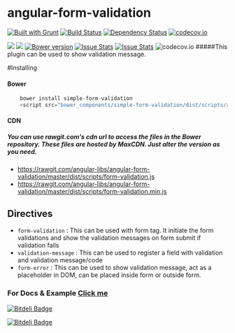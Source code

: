 # angular-form-validation
[![Built with Grunt](https://cdn.gruntjs.com/builtwith.png)](http://gruntjs.com/)
[![Build Status](https://travis-ci.org/angular-libs/angular-form-validation.svg?branch=master)](https://travis-ci.org/angular-libs/angular-form-validation)
[![Dependency Status](https://gemnasium.com/angular-libs/angular-form-validation.svg)](https://gemnasium.com/angular-libs/angular-form-validation)
[![codecov.io](https://codecov.io/github/angular-libs/angular-form-validation/coverage.svg?branch=master)](https://codecov.io/github/angular-libs/angular-form-validation?branch=master)

<a href="https://codeclimate.com/github/angular-libs/angular-form-validation"><img src="https://codeclimate.com/github/angular-libs/angular-form-validation/badges/gpa.svg" /></a>
<a href="https://codeclimate.com/github/angular-libs/angular-form-validation/coverage"><img src="https://codeclimate.com/github/angular-libs/angular-form-validation/badges/coverage.svg" /></a>
[![Bower version](https://badge.fury.io/bo/simple-form-validation.svg)](https://badge.fury.io/bo/simple-form-validation)
[![Issue Stats](http://issuestats.com/github/angular-libs/angular-form-validation/badge/pr)](http://issuestats.com/github/angular-libs/angular-form-validation)
[![Issue Stats](http://issuestats.com/github/angular-libs/angular-form-validation/badge/issue)](http://issuestats.com/github/angular-libs/angular-form-validation)
![codecov.io](https://codecov.io/github/angular-libs/angular-form-validation/branch.svg?branch=master)
#####This plugin can be used to show validation message.


#Installing
#### Bower
```javascript
    bower install simple-form-validation
    <script src="bower_components/simple-form-validation/dist/scripts/angular-form-validation.js"></script>
```
#### CDN

##### You can use rawgit.com's cdn url to access the files in the Bower repository. These files are hosted by MaxCDN. Just alter the version as you need.

* https://rawgit.com/angular-libs/angular-form-validation/master/dist/scripts/form-validation.js
* https://rawgit.com/angular-libs/angular-form-validation/master/dist/scripts/form-validation.min.js

## Directives
* `form-validation` : This can be used with form tag. It initiate the form validations and show the validation messages on form submit if validation fails
* `validation-message` : This can be used to register a field with validation and validation message/code
* `form-error` : This can be used to show validation message, act as a placeholder in DOM, can be placed inside form or outside form.

### For Docs & Example [Click me](http://angular-libs.github.io/angular-form-validation)
[![Bitdeli Badge](https://d2weczhvl823v0.cloudfront.net/angular-libs/angular-form-validation/trend.png)](https://bitdeli.com/free "Bitdeli Badge")


[![Bitdeli Badge](https://d2weczhvl823v0.cloudfront.net/angular-libs/angular-form-validation/trend.png)](https://bitdeli.com/free "Bitdeli Badge")

